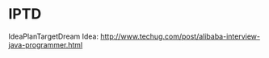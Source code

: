 # IPTD
IdeaPlanTargetDream
Idea:
http://www.techug.com/post/alibaba-interview-java-programmer.html<br>
